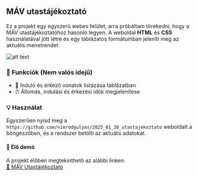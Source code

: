 ## MÁV utastájékoztató

Ez a projekt egy egyszerű webes felület, arra próbáltam törekedni, hogy a MÁV utastájékoztatóhoz hasonló legyen. A weboldal **HTML** és **CSS** használatával jött létre és egy táblázatos formátumban jeleníti meg az aktuális menetrendet.

![alt text](https://www.balatonmariafurdo.hu/wp-content/uploads/2019/11/post_m%C3%A1v.jpg)

### 🤖 Funkciók (Nem valós idejű)
- 🚉 Induló és érkező vonatok listázása táblázatban
- ⏰ Állomás, indulási és érkezési idők megjelenítése

### 💡 Használat
Egyszerűen nyisd meg a `https://github.com/nimrodgulyas/2025_01_30_utastajekoztato` weboldalt a böngészőben, és a rendszer betölti az aktuális adatokat.
#### 🍰 Élő demó

A projekt élőben megtekinthető az alábbi linken:  
[🔗 MÁV Utastájékoztató](https://github.com/nimrodgulyas/2025_01_30_utastajekoztato/)
